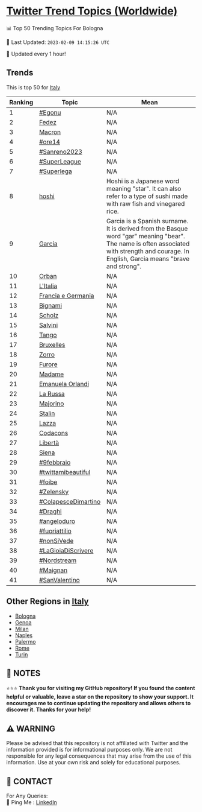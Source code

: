 [Twitter Trend Topics (Worldwide)](https://github.com/ErcinDedeoglu/Twitter-Trend-Topics)
==========


📊 Top 50 Trending Topics For Bologna

📆 Last Updated: `2023-02-09 14:15:26 UTC`

🔧 Updated every 1 hour!


## Trends

This is top 50 for [Italy](</Italy>)

| Ranking | Topic | Mean |
| ------- | ------------ | ------------ |
| 1 | [#Egonu](http://twitter.com/search?q=%23Egonu) | N/A |
| 2 | [Fedez](http://twitter.com/search?q=Fedez) | N/A |
| 3 | [Macron](http://twitter.com/search?q=Macron) | N/A |
| 4 | [#ore14](http://twitter.com/search?q=%23ore14) | N/A |
| 5 | [#Sanreno2023](http://twitter.com/search?q=%23Sanreno2023) | N/A |
| 6 | [#SuperLeague](http://twitter.com/search?q=%23SuperLeague) | N/A |
| 7 | [#Superlega](http://twitter.com/search?q=%23Superlega) | N/A |
| 8 | [hoshi](http://twitter.com/search?q=hoshi) | Hoshi is a Japanese word meaning "star". It can also refer to a type of sushi made with raw fish and vinegared rice. |
| 9 | [Garcia](http://twitter.com/search?q=Garcia) | Garcia is a Spanish surname. It is derived from the Basque word "gar" meaning "bear". The name is often associated with strength and courage. In English, Garcia means "brave and strong". |
| 10 | [Orban](http://twitter.com/search?q=Orban) | N/A |
| 11 | [L'Italia](http://twitter.com/search?q=L%27Italia) | N/A |
| 12 | [Francia e Germania](http://twitter.com/search?q=Francia+e+Germania) | N/A |
| 13 | [Bignami](http://twitter.com/search?q=Bignami) | N/A |
| 14 | [Scholz](http://twitter.com/search?q=Scholz) | N/A |
| 15 | [Salvini](http://twitter.com/search?q=Salvini) | N/A |
| 16 | [Tango](http://twitter.com/search?q=Tango) | N/A |
| 17 | [Bruxelles](http://twitter.com/search?q=Bruxelles) | N/A |
| 18 | [Zorro](http://twitter.com/search?q=Zorro) | N/A |
| 19 | [Furore](http://twitter.com/search?q=Furore) | N/A |
| 20 | [Madame](http://twitter.com/search?q=Madame) | N/A |
| 21 | [Emanuela Orlandi](http://twitter.com/search?q=Emanuela+Orlandi) | N/A |
| 22 | [La Russa](http://twitter.com/search?q=La+Russa) | N/A |
| 23 | [Majorino](http://twitter.com/search?q=Majorino) | N/A |
| 24 | [Stalin](http://twitter.com/search?q=Stalin) | N/A |
| 25 | [Lazza](http://twitter.com/search?q=Lazza) | N/A |
| 26 | [Codacons](http://twitter.com/search?q=Codacons) | N/A |
| 27 | [Libertà](http://twitter.com/search?q=Libert%c3%a0) | N/A |
| 28 | [Siena](http://twitter.com/search?q=Siena) | N/A |
| 29 | [#9febbraio](http://twitter.com/search?q=%239febbraio) | N/A |
| 30 | [#twittamibeautiful](http://twitter.com/search?q=%23twittamibeautiful) | N/A |
| 31 | [#foibe](http://twitter.com/search?q=%23foibe) | N/A |
| 32 | [#Zelensky](http://twitter.com/search?q=%23Zelensky) | N/A |
| 33 | [#ColapesceDimartino](http://twitter.com/search?q=%23ColapesceDimartino) | N/A |
| 34 | [#Draghi](http://twitter.com/search?q=%23Draghi) | N/A |
| 35 | [#angeloduro](http://twitter.com/search?q=%23angeloduro) | N/A |
| 36 | [#fuoriattilio](http://twitter.com/search?q=%23fuoriattilio) | N/A |
| 37 | [#nonSiVede](http://twitter.com/search?q=%23nonSiVede) | N/A |
| 38 | [#LaGioiaDiScrivere](http://twitter.com/search?q=%23LaGioiaDiScrivere) | N/A |
| 39 | [#Nordstream](http://twitter.com/search?q=%23Nordstream) | N/A |
| 40 | [#Maignan](http://twitter.com/search?q=%23Maignan) | N/A |
| 41 | [#SanValentino](http://twitter.com/search?q=%23SanValentino) | N/A |



## Other Regions in [Italy](</Italy>)

* [Bologna](</Italy/Bologna.md>)
* [Genoa](</Italy/Genoa.md>)
* [Milan](</Italy/Milan.md>)
* [Naples](</Italy/Naples.md>)
* [Palermo](</Italy/Palermo.md>)
* [Rome](</Italy/Rome.md>)
* [Turin](</Italy/Turin.md>)



## 📝 NOTES

⭐⭐⭐ **Thank you for visiting my GitHub repository! If you found the content helpful or valuable, leave a star on the repository to show your support. It encourages me to continue updating the repository and allows others to discover it. Thanks for your help!**


## ⚠️ WARNING

Please be advised that this repository is not affiliated with Twitter and the information provided is for informational purposes only. We are not responsible for any legal consequences that may arise from the use of this information. Use at your own risk and solely for educational purposes.


## 📨 CONTACT

 For Any Queries:  
            🏓 Ping Me : [LinkedIn](https://www.linkedin.com/in/ercindedeoglu/)
